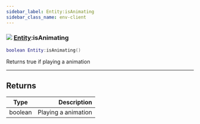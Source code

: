 ```yaml
---
sidebar_label: Entity:isAnimating
sidebar_class_name: env-client
---
```


### ![](/img/wiki/client.png) [Entity](../entity/README.md):isAnimating

```lua
boolean Entity:isAnimating()
```

Returns true if playing a animation<br/>

-----------------
## Returns

| Type   | Description |
| ------ | ----------: |
| boolean | Playing a animation |
